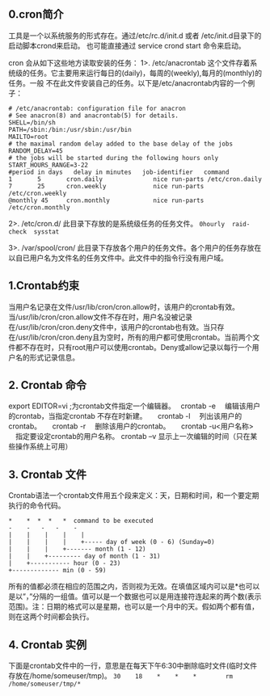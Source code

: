 ## 0.cron简介
工具是一个以系统服务的形式存在。通过/etc/rc.d/init.d 或者 /etc/init.d目录下的启动脚本crond来启动。 也可能直接通过 service crond start 命令来启动。

cron 会从如下这些地方读取安装的任务：
1>. /etc/anacrontab
这个文件存着系统级的任务。它主要用来运行每日的(daily)，每周的(weekly),每月的(monthly)的任务。一般 不在此文件安装自己的任务。以下是/etc/anacrontab内容的一个例子：
```
# /etc/anacrontab: configuration file for anacron
# See anacron(8) and anacrontab(5) for details.
SHELL=/bin/sh
PATH=/sbin:/bin:/usr/sbin:/usr/bin
MAILTO=root
# the maximal random delay added to the base delay of the jobs
RANDOM_DELAY=45
# the jobs will be started during the following hours only
START_HOURS_RANGE=3-22
#period in days   delay in minutes   job-identifier   command
1       5       cron.daily              nice run-parts /etc/cron.daily
7       25      cron.weekly             nice run-parts /etc/cron.weekly
@monthly 45     cron.monthly            nice run-parts /etc/cron.monthly
```
2>. /etc/cron.d/
此目录下存放的是系统级任务的任务文件。
`0hourly  raid-check  sysstat`

3>. /var/spool/cron/
此目录下存放各个用户的任务文件。各个用户的任务存放在以自已用户名为文件名的任务文件中。此文件中的指令行没有用户域。


## 1.Crontab约束
当用户名记录在文件/usr/lib/cron/cron.allow时，该用户的crontab有效。当/usr/lib/cron/cron.allow文件不存在时，用户名没被记录在/usr/lib/cron/cron.deny文件中，该用户的crontab也有效。当只存在/usr/lib/cron/cron.deny且为空时，所有的用户都可使用crontab。当前两个文件都不存在时，只有root用户可以使用crontab。Deny或allow记录以每行一个用户名的形式记录信息。

## 2.     Crontab 命令

export EDITOR=vi ;为crontab文件指定一个编辑器。　
crontab -e 　编辑该用户的crontab，当指定crontab 不存在时新建。 　
crontab -l 　列出该用户的crontab。 　
crontab -r 　删除该用户的crontab。 　
crontab -u<用户名称> 　指定要设定crontab的用户名称。
crontab –v 显示上一次编辑的时间（只在某些操作系统上可用）

## 3.      Crontab 文件
Crontab语法一个crontab文件用五个段来定义：天，日期和时间，和一个要定期执行的命令代码。
```
*    *  *  *   *  command to be executed
-    -   -   -    -
|    |    |    |    |
|    |    |    |    +----- day of week (0 - 6) (Sunday=0)
|    |    |    +------- month (1 - 12)
|    |    +--------- day of month (1 - 31)
|    +----------- hour (0 - 23)
+------------- min (0 - 59)
``` 
所有的值都必须在相应的范围之内，否则视为无效。在填值区域内可以是*也可以是以”，”分隔的一组值。值可以是一个数据也可以是用连接符连起来的两个数(表示范围)。注：日期的格式可以是星期，也可以是一个月中的天。假如两个都有值，则在这两个时间都会执行。

## 4. Crontab 实例 
下面是crontab文件中的一行，意思是在每天下午6:30中删除临时文件(临时文件存放在/home/someuser/tmp)。
`30    18    *    *    *        rm /home/someuser/tmp/*`


